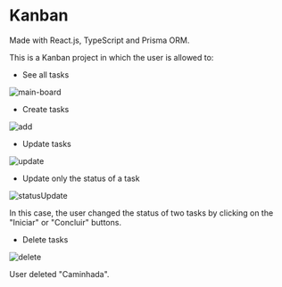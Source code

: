 # Kanban
 Made with React.js, TypeScript and Prisma ORM.

This is a Kanban project in which the user is allowed to:
* See all tasks
  
![main-board](https://github.com/user-attachments/assets/d657a77d-4bc3-4ce3-8c51-7ac0a90f74bf)

* Create tasks

![add](https://github.com/user-attachments/assets/f6eae627-0b92-44e3-91ed-a19d00f66864)

* Update tasks

![update](https://github.com/user-attachments/assets/f388aaaa-8424-487e-b176-7a61289dd2fe)

* Update only the status of a task
  
![statusUpdate](https://github.com/user-attachments/assets/c51edd2f-8ef8-4df9-88be-598336c50ea7)

In this case, the user changed the status of two tasks by clicking on the "Iniciar" or "Concluir" buttons.
 
* Delete tasks

![delete](https://github.com/user-attachments/assets/fcd3c468-519e-418d-8130-1ea137110268)


User deleted "Caminhada".
  
